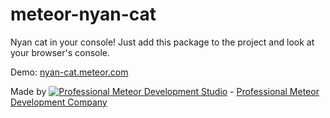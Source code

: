 # meteor-nyan-cat

Nyan cat in your console! Just add this package to the project and look at your browser's console.

Demo: [nyan-cat.meteor.com](http://nyan-cat.meteor.com/)

Made by [![Professional Meteor Development Studio](http://s30.postimg.org/jfno1g71p/jss_xs.png)](https://jssolutionsdev.com) - [Professional Meteor Development Company](https://jssolutionsdev.com)

